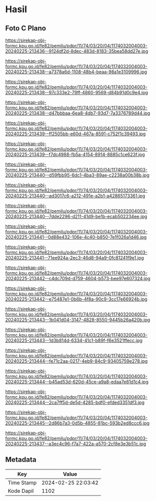 # Hasil

## Foto C Plano

https://sirekap-obj-formc.kpu.go.id/fe82/pemilu/pdpr/11/74/03/20/04/1174032004003-20240225-213436--9124df2d-8dec-483d-8183-35bea58dd27e.jpg

https://sirekap-obj-formc.kpu.go.id/fe82/pemilu/pdpr/11/74/03/20/04/1174032004003-20240225-213438--a7378a6d-1108-48b4-beaa-98a1e3109996.jpg

https://sirekap-obj-formc.kpu.go.id/fe82/pemilu/pdpr/11/74/03/20/04/1174032004003-20240225-213438--97c333e2-79ff-4860-9569-d84b91d0c9e4.jpg

https://sirekap-obj-formc.kpu.go.id/fe82/pemilu/pdpr/11/74/03/20/04/1174032004003-20240225-213438--d47bbbaa-6ea8-4db7-93d7-7a3376789d44.jpg

https://sirekap-obj-formc.kpu.go.id/fe82/pemilu/pdpr/11/74/03/20/04/1174032004003-20240225-213439--ff2505bb-e60d-467a-8591-c752f1c39493.jpg

https://sirekap-obj-formc.kpu.go.id/fe82/pemilu/pdpr/11/74/03/20/04/1174032004003-20240225-213439--f7dc4988-fb5a-4154-8914-8885c1ce623f.jpg

https://sirekap-obj-formc.kpu.go.id/fe82/pemilu/pdpr/11/74/03/20/04/1174032004003-20240225-213440--d59fbb95-6dc1-4ba3-89ae-c2238a00b38b.jpg

https://sirekap-obj-formc.kpu.go.id/fe82/pemilu/pdpr/11/74/03/20/04/1174032004003-20240225-213440--ad3017c6-a212-491e-a2b1-a42865173361.jpg

https://sirekap-obj-formc.kpu.go.id/fe82/pemilu/pdpr/11/74/03/20/04/1174032004003-20240225-213440--7dde2296-d211-41d9-be1b-ecab502234ee.jpg

https://sirekap-obj-formc.kpu.go.id/fe82/pemilu/pdpr/11/74/03/20/04/1174032004003-20240225-213441--0d88e432-106e-4c40-b850-7e1f026a1d46.jpg

https://sirekap-obj-formc.kpu.go.id/fe82/pemilu/pdpr/11/74/03/20/04/1174032004003-20240225-213441--71ee924a-2ec3-46d8-94a9-0fc81241f9e1.jpg

https://sirekap-obj-formc.kpu.go.id/fe82/pemilu/pdpr/11/74/03/20/04/1174032004003-20240225-213442--c4dc709d-d759-4604-b573-bee97e607324.jpg

https://sirekap-obj-formc.kpu.go.id/fe82/pemilu/pdpr/11/74/03/20/04/1174032004003-20240225-213442--e75487e1-0b6b-4f8a-90c9-3cc17e66924b.jpg

https://sirekap-obj-formc.kpu.go.id/fe82/pemilu/pdpr/11/74/03/20/04/1174032004003-20240225-213443--1b041d04-3147-4828-8550-9445b26a420b.jpg

https://sirekap-obj-formc.kpu.go.id/fe82/pemilu/pdpr/11/74/03/20/04/1174032004003-20240225-213443--1d3b814d-6334-41c1-b89f-f6e3521ffecc.jpg

https://sirekap-obj-formc.kpu.go.id/fe82/pemilu/pdpr/11/74/03/20/04/1174032004003-20240225-213444--fe71c2aa-0217-4eb9-84c9-93405759e278.jpg

https://sirekap-obj-formc.kpu.go.id/fe82/pemilu/pdpr/11/74/03/20/04/1174032004003-20240225-213444--b45ad53d-620d-45ce-a9a8-edaa7e81d1c4.jpg

https://sirekap-obj-formc.kpu.go.id/fe82/pemilu/pdpr/11/74/03/20/04/1174032004003-20240225-213444--2ca7ff5d-de5d-4285-bdf0-efded3351df3.jpg

https://sirekap-obj-formc.kpu.go.id/fe82/pemilu/pdpr/11/74/03/20/04/1174032004003-20240225-213445--2d86b7a3-0d5b-4855-81bc-593b2ed8ccc6.jpg

https://sirekap-obj-formc.kpu.go.id/fe82/pemilu/pdpr/11/74/03/20/04/1174032004003-20240225-213437--a3ec4c96-f7a7-422a-a570-2cf8e3e3b51c.jpg


## Metadata

| Key        | Value               |
| ---------- | ------------------- |
| Time Stamp | 2024-02-25 22:03:42 |
| Kode Dapil | 1102                |




